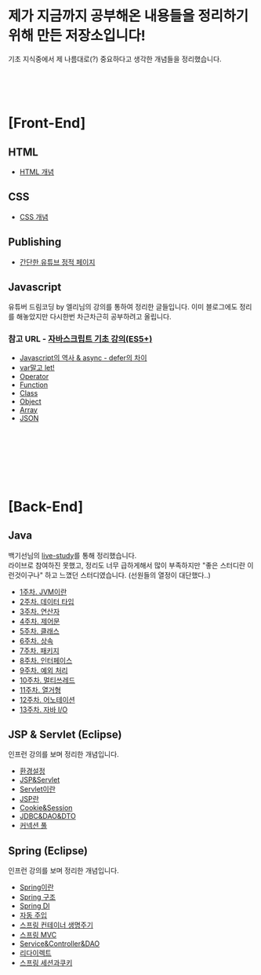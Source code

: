 # 제가 지금까지 공부해온 내용들을 정리하기 위해 만든 저장소입니다!
기초 지식중에서 제 나름대로(?) 중요하다고 생각한 개념들을 정리했습니다.

<br/>
<br/>
<br/>

# [Front-End]  
  
## HTML

- [HTML 개념](https://github.com/azurealstn/TIL/blob/main/html/html-01.md)

## CSS

- [CSS 개념](https://github.com/azurealstn/TIL/blob/main/css/css-01.md)

## Publishing

- [간단한 유튜브 정적 페이지](https://github.com/azurealstn/youtube-publishing)

## Javascript
유튜버 드림코딩 by 엘리님의 강의를 통하여 정리한 글들입니다. 이미 블로그에도 정리를 해놓았지만 다시한번 차근차근히 공부하려고 올립니다.  
### 참고 URL - [자바스크립트 기초 강의(ES5+)](https://www.youtube.com/watch?v=wcsVjmHrUQg&list=PLv2d7VI9OotTVOL4QmPfvJWPJvkmv6h-2)

- [Javascript의 역사 & async - defer의 차이](https://github.com/azurealstn/TIL/blob/main/javascript/dream-coding/history%26async-defer.md)
- [var말고 let!](https://github.com/azurealstn/TIL/blob/main/javascript/dream-coding/varVSlet.md)
- [Operator](https://github.com/azurealstn/TIL/blob/main/javascript/dream-coding/operator.md)
- [Function](https://github.com/azurealstn/TIL/blob/main/javascript/dream-coding/function.md)
- [Class](https://github.com/azurealstn/TIL/blob/main/javascript/dream-coding/class.md)
- [Object](https://github.com/azurealstn/TIL/blob/main/javascript/dream-coding/object.md)
- [Array](https://github.com/azurealstn/TIL/blob/main/javascript/dream-coding/array.md)
- [JSON](https://github.com/azurealstn/TIL/blob/main/javascript/dream-coding/json.md)

<br/>
<br/>
<br/>
<br/>
<br/>
<br/>

# [Back-End]

## Java
백기선님의 [live-study](https://github.com/whiteship/live-study)를 통해 정리했습니다.  
라이브로 참여하진 못했고, 정리도 너무 급하게해서 많이 부족하지만 "좋은 스터디란 이런것이구나" 하고 느꼈던 스터디였습니다. (선원들의 열정이 대단했다..)

- [1주차. JVM이란](https://github.com/azurealstn/TIL/blob/main/java/live-study/week-1.md)
- [2주차. 데이터 타입](https://github.com/azurealstn/TIL/blob/main/java/live-study/week-2.md)
- [3주차. 연산자](https://github.com/azurealstn/TIL/blob/main/java/live-study/week-3.md)
- [4주차. 제어문](https://github.com/azurealstn/TIL/blob/main/java/live-study/week-4.md)
- [5주차. 클래스](https://github.com/azurealstn/TIL/blob/main/java/live-study/week-5.md)
- [6주차. 상속](https://github.com/azurealstn/TIL/blob/main/java/live-study/week-6.md)
- [7주차. 패키지](https://github.com/azurealstn/TIL/blob/main/java/live-study/week-7.md)
- [8주차. 인터페이스](https://github.com/azurealstn/TIL/blob/main/java/live-study/week-8.md)
- [9주차. 예외 처리](https://github.com/azurealstn/TIL/blob/main/java/live-study/week-9.md)
- [10주차. 멀티쓰레드](https://github.com/azurealstn/TIL/blob/main/java/live-study/week-10.md)
- [11주차. 열거형](https://github.com/azurealstn/TIL/blob/main/java/live-study/week-11.md)
- [12주차. 어노테이션](https://github.com/azurealstn/TIL/blob/main/java/live-study/week-12.md)
- [13주차. 자바 I/O](https://github.com/azurealstn/TIL/blob/main/java/live-study/week-13.md)

## JSP & Servlet (Eclipse)
인프런 강의를 보며 정리한 개념입니다.

- [환경설정](https://github.com/azurealstn/TIL/blob/main/java/JSP%26Servlet/%ED%99%98%EA%B2%BD%EC%84%A4%EC%A0%95.md)
- [JSP&Servlet](https://github.com/azurealstn/TIL/blob/main/java/JSP%26Servlet/jsp%26servlet.md)
- [Servlet이란](https://github.com/azurealstn/TIL/blob/main/java/JSP%26Servlet/servlet-more.md)
- [JSP란](https://github.com/azurealstn/TIL/blob/main/java/JSP%26Servlet/jsp-more.md)
- [Cookie&Session](https://github.com/azurealstn/TIL/blob/main/java/JSP%26Servlet/cookie%26session.md)
- [JDBC&DAO&DTO](https://github.com/azurealstn/TIL/blob/main/java/JSP%26Servlet/JDBC%26DAO%26DTO.md)
- [커넥션 풀](https://github.com/azurealstn/TIL/blob/main/java/JSP%26Servlet/connection-pool.md)

## Spring (Eclipse)
인프런 강의를 보며 정리한 개념입니다.

- [Spring이란](https://github.com/azurealstn/TIL/blob/main/java/spring/spring-intro.md)
- [Spring 구조](https://github.com/azurealstn/TIL/blob/main/java/spring/spring-project.md)
- [Spring DI](https://github.com/azurealstn/TIL/blob/main/java/spring/DI.md)
- [자동 주입](https://github.com/azurealstn/TIL/blob/main/java/spring/auto-injection.md)
- [스프링 컨테이너 생명주기](https://github.com/azurealstn/TIL/blob/main/java/spring/life-cycle.md)
- [스프링 MVC](https://github.com/azurealstn/TIL/blob/main/java/spring/spring-mvc.md)
- [Service&Controller&DAO](https://github.com/azurealstn/TIL/blob/main/java/spring/service-dao-controller.md)
- [리다이렉트](https://github.com/azurealstn/TIL/blob/main/java/spring/redirect.md)
- [스프링 세션과쿠키](https://github.com/azurealstn/TIL/blob/main/java/spring/cookie-session.md)
